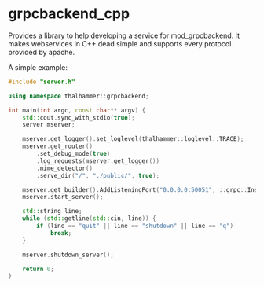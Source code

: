 # grpcbackend_cpp
Provides a library to help developing a service for mod_grpcbackend.
It makes webservices in C++ dead simple and supports every protocol provided by apache.

A simple example:
```c++
#include "server.h"

using namespace thalhammer::grpcbackend;

int main(int argc, const char** argv) {
	std::cout.sync_with_stdio(true);
	server mserver;

	mserver.get_logger().set_loglevel(thalhammer::loglevel::TRACE);
	mserver.get_router()
		.set_debug_mode(true)
		.log_requests(mserver.get_logger())
		.mime_detector()
		.serve_dir("/", "./public/", true);

	mserver.get_builder().AddListeningPort("0.0.0.0:50051", ::grpc::InsecureServerCredentials());
	mserver.start_server();

	std::string line;
	while (std::getline(std::cin, line)) {
		if (line == "quit" || line == "shutdown" || line == "q")
			break;
	}

	mserver.shutdown_server();

	return 0;
}
```
